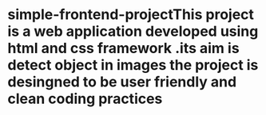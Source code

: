 # simple-frontend-projectThis project is a web application developed using html and css framework .its aim is detect object in images  the project is desingned to be user friendly and clean coding practices 
